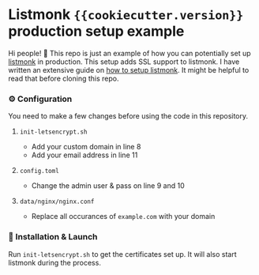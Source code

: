 # Listmonk `{{cookiecutter.version}}` production setup example

Hi people! 👋 This repo is just an example of how you can potentially set up [listmonk](https://github.com/knadh/listmonk) in production. This setup adds SSL support to listmonk. I have written an extensive guide on [how to setup listmonk](https://yasoob.me/posts/setting-up-listmonk-opensource-newsletter-mailing/). It might be helpful to read that before cloning this repo.

### ⚙️ Configuration

You need to make a few changes before using the code in this repository. 

1. `init-letsencrypt.sh`

    - Add your custom domain in line 8
    - Add your email address in line 11

2. `config.toml`

    - Change the admin user & pass on line 9 and 10

3. `data/nginx/nginx.conf`

    - Replace all occurances of `example.com` with your domain

### 🚀 Installation & Launch

Run `init-letsencrypt.sh` to get the certificates set up. It will also start listmonk during the process.
